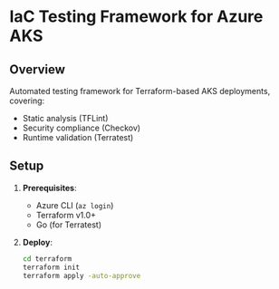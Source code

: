 # IaC Testing Framework for Azure AKS

## Overview
Automated testing framework for Terraform-based AKS deployments, covering:
- Static analysis (TFLint)
- Security compliance (Checkov)
- Runtime validation (Terratest)

## Setup
1. **Prerequisites**:
   - Azure CLI (`az login`)
   - Terraform v1.0+
   - Go (for Terratest)

2. **Deploy**:
   ```bash
   cd terraform
   terraform init
   terraform apply -auto-approve
   